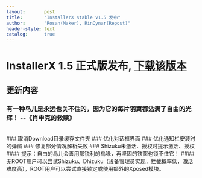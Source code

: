 ```yaml
---
layout:       post
title:        "InstallerX stable v1.5 发布"
author:       "Rosan(Maker), RinCynar(Repost)"
header-style: text
catalog:      true
---
```

# InstallerX 1.5 正式版发布, [下载该版本](/file/InstallerX-stable-v1.5.apk)
## 更新内容
### 有一种鸟儿是永远也关不住的，因为它的每片羽翼都沾满了自由的光辉！ --《肖申克的救赎》
<br>
### 取消Download目录缓存文件夹
### 优化对话框界面
### 优化通知栏安装时的弹窗
### 修复部分情况解析失败
### Shizuku未激活、授权时提示激活、授权
#### 提示：自由的鸟儿会善用那锐利的鸟喙，再坚固的铁窗也锁不住它！
#### 无ROOT用户可以尝试Shizuku、Dhizuku（设备管理员实现，拦截概率低，激活难度高），ROOT用户可以尝试直接锁定或使用额外的Xposed模块。
